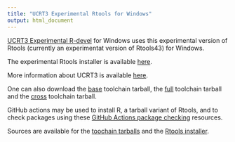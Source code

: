```yaml
---
title: "UCRT3 Experimental Rtools for Windows"
output: html_document
---
```


[UCRT3 Experimental R-devel](rdevel.html) for Windows uses this experimental
version of Rtools (currently an experimentat version of Rtools43) for Windows.

The experimental Rtools installer is available [here](../rtools43-RTVER.exe).

More information about UCRT3 is available
[here](https://developer.r-project.org/WindowsBuilds/winutf8/ucrt3/howto.html).

One can also download the [base](../gcc14_ucrt3_base_TLVER.tar.zst)
toolchain tarball, the [full](../gcc14_ucrt3_full_TLVER.tar.zst) toolchain
tarball and the [cross](../gcc14_ucrt3_cross_TLVER.tar.zst) toolchain
tarball.

GitHub actions may be used to install R, a tarball variant of Rtools, and
to check packages using these [GitHub Actions package
checking](https://github.com/kalibera/ucrt3) resources.

Sources are available for the
[toochain tarballs](https://svn.r-project.org/R-dev-web/trunk/WindowsBuilds/winutf8/ucrt3/toolchain_libs/)
and the
[Rtools installer](https://svn.r-project.org/R-dev-web/trunk/WindowsBuilds/winutf8/ucrt3/rtools/).
